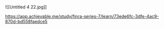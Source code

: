 ![[Untitled 4 22.jpg]]

https://app.achievable.me/study/finra-series-7/learn/73ede6fc-3dfe-4ac9-870d-bd558faedce5